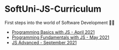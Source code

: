 # SoftUni-JS-Curriculum
First steps into the world of Software Development 👨‍💻

- [Programming Basics with JS - April 2021](https://softuni.bg/trainings/3362/programming-basics-with-javascript-april-2021)
- [Programming Fundamentals with JS - May 2021](https://softuni.bg/trainings/3367/js-fundamentals-may-2021) 
- [JS Advanced - September 2021](https://softuni.bg/trainings/3487/js-advanced-september-2021) 
